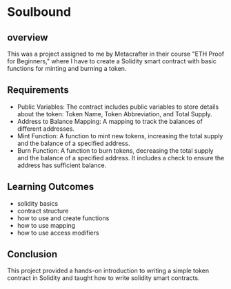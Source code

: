 # Soulbound

## overview 
This was a project assigned to me by Metacrafter in their course "ETH Proof for Beginners," where I have to create a Solidity smart contract with basic functions for minting and burning a token.

## Requirements
- Public Variables: The contract includes public variables to store details about the token: Token Name, Token Abbreviation, and Total Supply.
- Address to Balance Mapping: A mapping to track the balances of different addresses.
- Mint Function: A function to mint new tokens, increasing the total supply and the balance of a specified address.
- Burn Function: A function to burn tokens, decreasing the total supply and the balance of a specified address. It includes a check to ensure the address has 
  sufficient balance.
  
## Learning Outcomes
- solidity basics
- contract structure
- how to use and create functions
- how to use mapping
- how to use access modifiers
  
## Conclusion
This project provided a hands-on introduction to writing a simple token contract in Solidity and taught how to write solidity smart contracts.


